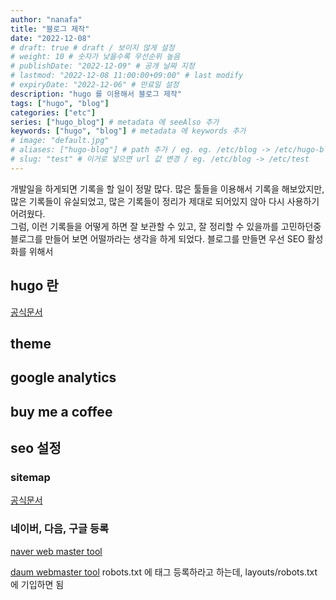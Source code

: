 ```yaml
---
author: "nanafa"
title: "블로그 제작"
date: "2022-12-08"
# draft: true # draft / 보이지 않게 설정
# weight: 10 # 숫자가 낮을수록 우선순위 높음
# publishDate: "2022-12-09" # 공개 날짜 지정
# lastmod: "2022-12-08 11:00:00+09:00" # last modify
# expiryDate: "2022-12-06" # 만료일 설정
description: "hugo 를 이용해서 블로그 제작"
tags: ["hugo", "blog"]
categories: ["etc"]
series: ["hugo_blog"] # metadata 에 seeAlso 추가
keywords: ["hugo", "blog"] # metadata 에 keywords 추가
# image: "default.jpg"
# aliases: ["hugo-blog"] # path 추가 / eg. eg. /etc/blog -> /etc/hugo-blog
# slug: "test" # 이거로 넣으면 url 값 변경 / eg. /etc/blog -> /etc/test
---
```


개발일을 하게되면 기록을 할 일이 정말 많다. 많은 툴들을 이용해서 기록을 해보았지만, 많은 기록들이 유실되었고, 많은 기록들이 정리가 제대로 되어있지 않아
다시 사용하기 어려웠다.</br>
그럼, 이런 기록들을 어떻게 하면 잘 보관할 수 있고, 잘 정리할 수 있을까를 고민하던중 블로그를 만들어 보면 어떨까라는 생각을 하게 되었다.
블로그를 만들면 우선 SEO 활성화를 위해서

## hugo 란

[공식문서](https://gohugo.io/documentation/)

## theme

## google analytics

## buy me a coffee

## seo 설정

### sitemap

[공식문서](https://gohugo.io/templates/sitemap-template/)

### 네이버, 다음, 구글 등록

[naver web master tool](https://searchadvisor.naver.com/)

[daum webmaster tool](https://webmaster.daum.net/)
robots.txt 에 태그 등록하라고 하는데, layouts/robots.txt 에 기입하면 됨
